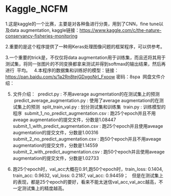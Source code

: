 # Kaggle_NCFM
1.这是kaggle的一个比赛，主要是对各种鱼进行分类，用到了CNN，fine tune以及data augmentation, kaggle链接：https://www.kaggle.com/c/the-nature-conservancy-fisheries-monitoring

2.重要的是这个程序提供了一种用Keras处理图像问题的框架程序，可以供参考。

3.一个重要的trick是，不仅仅将data augmentation用于训练集，而且还将其用于测试集，将同一张图片的不同变换都拿来测试并得到softmax的输出结果，然后再进行
  平均。
  
4.本程序的数据集和训练好的模型：链接：https://pan.baidu.com/s/1a2Rn8tejGDxgoNrI_Fxoow 密码：8spa
  网盘文件介绍：
  

5. 文件介绍：
  predict.py : 不用average augmentation的在测试集上的预测
  predict_average_augmentation.py : 使用了average augmentation的在测试集上的预测
  split_train_val.py : 划分测试集和训练集
  train.py : 训练模型的程序
  submit_1_no_predict_augmentation.csv : 跑25个epoch并且不用aveage augmentation的提交文件，分数是1.08447
  submit_1_with_predict_augmentation.csv : 跑25个epoch并且使用aveage augmentation的提交文件，分数是1.00316
  submit_2_no_predict_augmentation.csv : 跑50个epoch并且不用aveage augmentation的提交文件，分数是1.14559
  submit_2_with_predict_augmentation.csv : 跑50个epoch并且使用aveage augmentation的提交文件，分数是1.02733

6. 跑25个epoch时，val_acc大概在0.91,跑50个epoch时，train_loss: 0.1404, train_acc: 0.9632, val_loss: 0.2187, val_acc: 0.94459；
   但是在测试集上的表现，都是25个epoch的要好，看来不能太迷信val_acc,val_acc越高，不一定测试集上的精度越高。
 


